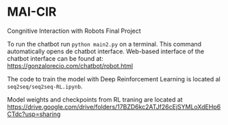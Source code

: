 # MAI-CIR
Congnitive Interaction with Robots Final Project


To run the chatbot run `python main2.py` on a terminal. This command automatically opens de chatbot interface. Web-based interface of the chatbot interface can be found at: https://gonzalorecio.com/chatbot/robot.html

The code to train the model with Deep Reinforcement Learning is located al `seq2seq/seq2seq-RL.ipynb`.


Model weights and checkpoints from RL traning are located at https://drive.google.com/drive/folders/17BZD6kc2ATJf26cEjSYMLoXdEHp6CTdc?usp=sharing

